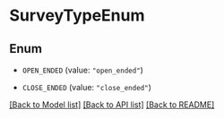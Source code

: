 # SurveyTypeEnum

## Enum


* `OPEN_ENDED` (value: `"open_ended"`)

* `CLOSE_ENDED` (value: `"close_ended"`)


[[Back to Model list]](../README.md#documentation-for-models) [[Back to API list]](../README.md#documentation-for-api-endpoints) [[Back to README]](../README.md)


